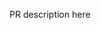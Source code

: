 <!--
  Did you know? 🥳

  We now have preconfigured online instances of VSCode that help you through the contributing process
  without having to download and install a bunch of stuff on your system.
  These have auto-formatting and let you run checks, so prefer using them over editing config files on Github.

  https://gitpod.io/#/https://github.com/zwave-js/node-zwave-js
-->

PR description here
